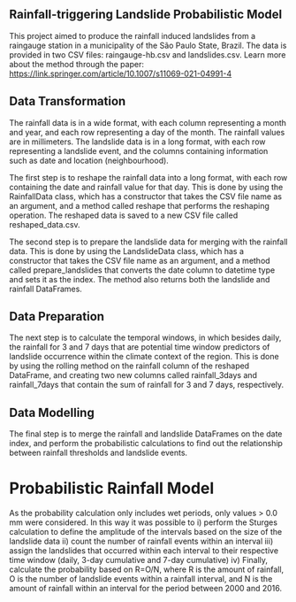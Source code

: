 ## Rainfall-triggering Landslide Probabilistic Model 
This project aimed to produce the rainfall induced landslides from a raingauge station in a municipality of the São Paulo State, Brazil. The data is provided in two CSV files: raingauge-hb.csv and landslides.csv.
Learn more about the method through the paper: https://link.springer.com/article/10.1007/s11069-021-04991-4

## Data Transformation
The rainfall data is in a wide format, with each column representing a month and year, and each row representing a day of the month. The rainfall values are in millimeters. The landslide data is in a long format, with each row representing a landslide event, and the columns containing information such as date and location (neighbourhood).

The first step is to reshape the rainfall data into a long format, with each row containing the date and rainfall value for that day. This is done by using the RainfallData class, which has a constructor that takes the CSV file name as an argument, and a method called reshape that performs the reshaping operation. The reshaped data is saved to a new CSV file called reshaped_data.csv.

The second step is to prepare the landslide data for merging with the rainfall data. This is done by using the LandslideData class, which has a constructor that takes the CSV file name as an argument, and a method called prepare_landslides that converts the date column to datetime type and sets it as the index. The method also returns both the landslide and rainfall DataFrames.

## Data Preparation
The next step is to calculate the temporal windows, in which besides daily, the rainfall for 3 and 7 days that are potential time window predictors of landslide occurrence within the climate context of the region. This is done by using the rolling method on the rainfall column of the reshaped DataFrame, and creating two new columns called rainfall_3days and rainfall_7days that contain the sum of rainfall for 3 and 7 days, respectively.

## Data Modelling
The final step is to merge the rainfall and landslide DataFrames on the date index, and perform the probabilistic calculations to find out the relationship between rainfall thresholds and landslide events.

# Probabilistic Rainfall Model
As the probability calculation only includes wet periods, only values > 0.0 mm were considered. In this way it was possible to 
i) perform the Sturges calculation to define the amplitude of the intervals based on the size of the landslide data
ii) count the number of rainfall events within an interval
iii) assign the landslides that occurred within each interval to their respective time window (daily, 3-day cumulative and 7-day cumulative)
iv) Finally, calculate the probability based on R=O/N, where R is the amount of rainfall, O is the number of landslide events within a rainfall interval, and N is the amount of rainfall within an interval for the period between 2000 and 2016.